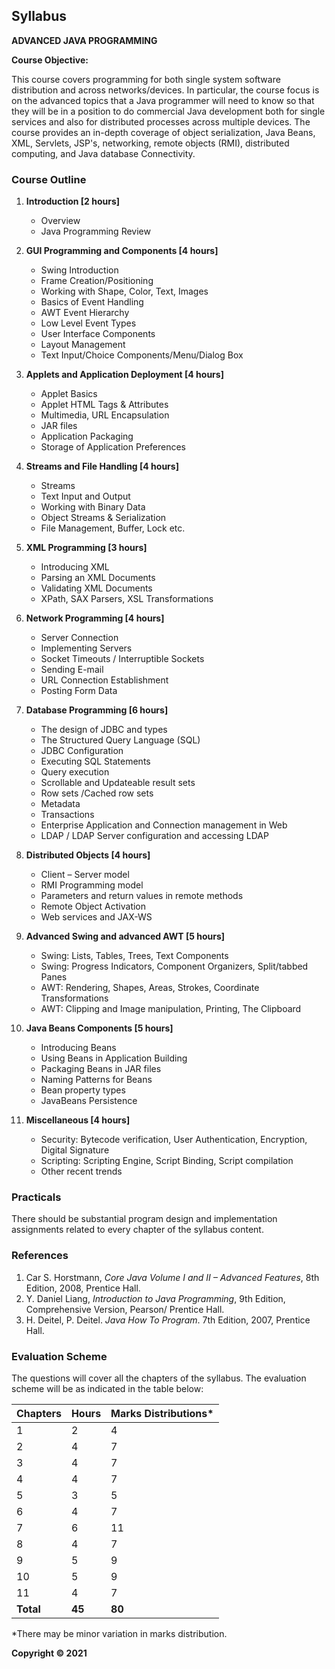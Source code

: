 ## Syllabus

**ADVANCED JAVA PROGRAMMING** 

**Course Objective:**

This course covers programming for both single system software distribution and across networks/devices. In particular, the course focus is on the advanced topics that a Java programmer will need to know so that they will be in a position to do commercial Java development both for single services and also for distributed processes across multiple devices. The course provides an in-depth coverage of object serialization, Java Beans, XML, Servlets, JSP's, networking, remote objects (RMI), distributed computing, and Java database Connectivity.

### **Course Outline**

1. **Introduction [2 hours]**
    * Overview
    * Java Programming Review

2. **GUI Programming and Components [4 hours]**
    * Swing Introduction
    * Frame Creation/Positioning
    * Working with Shape, Color, Text, Images
    * Basics of Event Handling
    * AWT Event Hierarchy
    * Low Level Event Types
    * User Interface Components
    * Layout Management
    * Text Input/Choice Components/Menu/Dialog Box

3. **Applets and Application Deployment [4 hours]**
    * Applet Basics
    * Applet HTML Tags & Attributes
    * Multimedia, URL Encapsulation
    * JAR files
    * Application Packaging
    * Storage of Application Preferences

4. **Streams and File Handling [4 hours]**
    * Streams
    * Text Input and Output
    * Working with Binary Data
    * Object Streams & Serialization
    * File Management, Buffer, Lock etc.

5. **XML Programming [3 hours]**
    * Introducing XML
    * Parsing an XML Documents
    * Validating XML Documents
    * XPath, SAX Parsers, XSL Transformations

6. **Network Programming [4 hours]**
    * Server Connection
    * Implementing Servers
    * Socket Timeouts / Interruptible Sockets
    * Sending E-mail
    * URL Connection Establishment
    * Posting Form Data

7. **Database Programming [6 hours]**
    * The design of JDBC and types
    * The Structured Query Language (SQL)
    * JDBC Configuration
    * Executing SQL Statements
    * Query execution
    * Scrollable and Updateable result sets
    * Row sets /Cached row sets
    * Metadata
    * Transactions
    * Enterprise Application and Connection management in Web
    * LDAP / LDAP Server configuration and accessing LDAP

8. **Distributed Objects [4 hours]**
    * Client – Server model
    * RMI Programming model
    * Parameters and return values in remote methods
    * Remote Object Activation
    * Web services and JAX-WS

9. **Advanced Swing and advanced AWT [5 hours]**
    * Swing: Lists, Tables, Trees, Text Components
    * Swing: Progress Indicators, Component Organizers, Split/tabbed Panes
    * AWT: Rendering, Shapes, Areas, Strokes, Coordinate Transformations
    * AWT: Clipping and Image manipulation, Printing, The Clipboard

10. **Java Beans Components [5 hours]**
    * Introducing Beans
    * Using Beans in Application Building
    * Packaging Beans in JAR files
    * Naming Patterns for Beans
    * Bean property types
    * JavaBeans Persistence

11. **Miscellaneous [4 hours]**
    * Security: Bytecode verification, User Authentication, Encryption, Digital Signature
    * Scripting: Scripting Engine, Script Binding, Script compilation
    * Other recent trends

### **Practicals**

There should be substantial program design and implementation assignments related to every chapter of the syllabus content.

### **References**

1. Car S. Horstmann, *Core Java Volume I and II – Advanced Features*, 8th Edition, 2008, Prentice Hall.
2. Y. Daniel Liang, *Introduction to Java Programming*, 9th Edition, Comprehensive Version, Pearson/ Prentice Hall.
3. H. Deitel, P. Deitel. *Java How To Program*. 7th Edition, 2007, Prentice Hall.

### **Evaluation Scheme**

The questions will cover all the chapters of the syllabus. The evaluation scheme will be as indicated in the table below:

| Chapters | Hours | Marks Distributions* |
|---|---|---|
| 1 | 2 | 4 |
| 2 | 4 | 7 |
| 3 | 4 | 7 |
| 4 | 4 | 7 |
| 5 | 3 | 5 |
| 6 | 4 | 7 |
| 7 | 6 | 11 |
| 8 | 4 | 7 |
| 9 | 5 | 9 |
| 10 | 5 | 9 |
| 11 | 4 | 7 |
| **Total** | **45** | **80** |

*There may be minor variation in marks distribution.

**Copyright &copy; 2021** 
